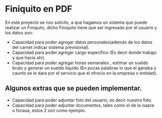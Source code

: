 # Finiquito en PDF

En este proyecto se nos solicito, a que hagamos un sistema que puede realizar un Finiquito, dicho Finiquito tiene que ser ingresado por el usuario y los datos son:

- Capacidad para poder agregar datos personales(además de los datos del carnet indicar sistema previsional). 
- Capacidad para poder agregar cargo especifico (Es decir donde trabajo y que hacia ahi).
- Capacidad para poder agregar horas semanales , estimar un sueldo bruto y generar un sueldo liquido (En pocas palabras lo que el ganaba y caunto se le dara por el servicio que el ofrecio en la empresa o entidad).

## Algunos extras que se pueden implementar.
- Capacidad para poder adjuntar foto del usuario, es decir nuestra foto.
- Capacidad para poder adjuntar documentos, tales como el de la isapre o fonasa, estos 2 son como ejemplo.
